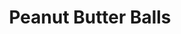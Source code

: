 ---
title: Peanut Butter Balls
description: 
tags: family dessert
source: Donna Popham
yield: 
ingredients: 
- 1/2 lb butter
- 1 lb powdered sugar
- 12 oz peanut butter
- 1 package chocolate chips
- 1/3 bar of wax
instructions: 
- Cream butter & peanut butter together
- Add in powdered sugar
- Roll mixture into balls
- Refrigerate for 2 hours
- Melt wax, add choc chips
- Roll balls in chocolate & let set
---